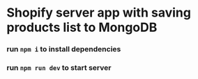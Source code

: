 # Shopify server app with saving products list to MongoDB
### run `npm i` to install dependencies
### run `npm run dev` to start server